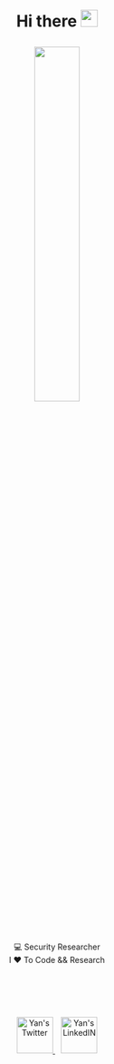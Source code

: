 <h1>
	<p align="center">Hi there <a href="#"><img style="margin-top:-13px" width="30px" src="https://img.icons8.com/?size=256&id=1H52efUsDX7A&format=png"></a> </p>
</h1>

<p align="center">
	<a href="#">
	<img width="40%" src="https://github.com/user-attachments/assets/6b1111f6-35da-40b4-b38e-f19e4afc7906">
	</a>
</p>
<p align="center">
	<a>
	💻 Security Researcher
	</a>
	<br/>
	<a>
	I ❤ To Code && Research
	</a>
	<br/>
	
</p>
<h1>
	<br/>
</h1>
<p align="center">
	<a href="https://x.com/0x7F454C">
	<img alt="Yan's Twitter" width="32px" src="https://img.icons8.com/plasticine/100/twitterx.png" style="width:4rem;display:inline-block;">
	</a>
	<a>&ensp;</a>
	<a href="https://linkedin.com/in/yanoc">
	<img alt="Yan's LinkedIN" width="32px" src="https://img.icons8.com/plasticine/100/linkedin.png" style="width:4rem;display:inline-block;">
	</a>
</p>
